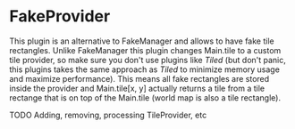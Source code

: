 # FakeProvider

This plugin is an alternative to FakeManager and allows to have fake tile rectangles.
Unlike FakeManager this plugin changes Main.tile to a custom tile provider, so make sure you don't use plugins like *Tiled*
(but don't panic, this plugins takes the same approach as *Tiled* to minimize memory usage and maximize performance).
This means all fake rectangles are stored inside the provider and Main.tile[x, y] actually returns a tile from a tile rectange that
is on top of the Main.tile (world map is also a tile rectangle).

TODO Adding, removing, processing TileProvider, etc
